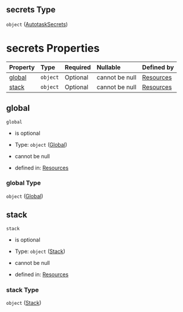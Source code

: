 ## secrets Type

`object` ([AutotaskSecrets](resources-resources-properties-resources-properties-autotasksecrets.md))

# secrets Properties

| Property          | Type     | Required | Nullable       | Defined by                                                                                                                                                                             |
| :---------------- | :------- | :------- | :------------- | :------------------------------------------------------------------------------------------------------------------------------------------------------------------------------------- |
| [global](#global) | `object` | Optional | cannot be null | [Resources](resources-resources-properties-resources-properties-autotasksecrets-properties-global.md "#/resources/properties/Resources/properties/secrets/properties/global") |
| [stack](#stack)   | `object` | Optional | cannot be null | [Resources](resources-resources-properties-resources-properties-autotasksecrets-properties-stack.md "#/resources/properties/Resources/properties/secrets/properties/stack")   |

## global



`global`

*   is optional

*   Type: `object` ([Global](resources-resources-properties-resources-properties-autotasksecrets-properties-global.md))

*   cannot be null

*   defined in: [Resources](resources-resources-properties-resources-properties-autotasksecrets-properties-global.md "#/resources/properties/Resources/properties/secrets/properties/global")

### global Type

`object` ([Global](resources-resources-properties-resources-properties-autotasksecrets-properties-global.md))

## stack



`stack`

*   is optional

*   Type: `object` ([Stack](resources-resources-properties-resources-properties-autotasksecrets-properties-stack.md))

*   cannot be null

*   defined in: [Resources](resources-resources-properties-resources-properties-autotasksecrets-properties-stack.md "#/resources/properties/Resources/properties/secrets/properties/stack")

### stack Type

`object` ([Stack](resources-resources-properties-resources-properties-autotasksecrets-properties-stack.md))
